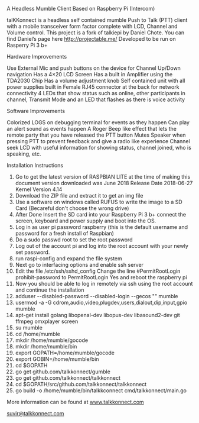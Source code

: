 A Headless Mumble Client Based on Raspberry Pi (Intercom)

talKKonnect is a headless self contained mumble Push to Talk (PTT) client with a mobile transceiver form factor complete with LCD, Channel and Volume control.
This project is a fork of talkiepi by Daniel Chote. You can find Daniel’s page here http://projectable.me/
Developed to be run on Rasperry Pi 3 b+


Hardware Improvements

Use External Mic and push buttons on the device for Channel Up/Down navigation
Has a 4×20 LCD Screen
Has a built in Amplifier using the TDA2030 Chip
Has a volume adjustment knob
Self contained unit with all power supplies built in
Female RJ45 connector at the back for network connectivity
4 LEDs that show status such as online, other participants in channel, Transmit Mode and an LED that flashes as there is voice activity

Software Improvements

Colorized LOGS on debugging terminal for events as they happen
Can play an alert sound as events happen
A Roger Beep like effect that lets the remote party that you have released the PTT button
Mutes Speaker when pressing PTT to prevent feedback and give a radio like experience
Channel seek
LCD with useful information for showing status, channel joined, who is speaking, etc.

Installation Instructions

1. Go to get the latest version of RASPBIAN LITE
at the time of making this document version downloaded was June 2018 Release Date 2018-06-27 Kernel Version 4.14
2. Download the ZIP file and extract it to get an img file
3. Use a software on windows called RUFUS to write the image to a SD Card (Becareful don't choose the wrong drive)
4. After Done Insert the SD card into your Raspberry Pi 3 b+ connect the screen, keyboard and power supply and boot into the OS.
5. Log in as user pi password raspberry (this is the default username and password for a fresh install of Raspbian)
6. Do a sudo passwd root to set the root password 
7. Log out of the account pi and log into the root account with your newly set password.
8. run raspi-config and expand the file system 
9. Next go to interfacing options and enable ssh server
10. Edit the file /etc/ssh/sshd_config Change the line #PermitRootLogin prohibit-password to PermitRootLogin Yes and reboot the raspberry pi
11. Now you should be able to log in remotely via ssh using the root account and continue the installation
12. adduser --disabled-password --disabled-login --gecos "" mumble
13. usermod -a -G cdrom,audio,video,plugdev,users,dialout,dip,input,gpio mumble
14. apt-get install golang libopenal-dev libopus-dev libasound2-dev git ffmpeg omxplayer screen
15. su mumble
16. cd /home/mumble
17. mkdir /home/mumble/gocode
18. mkdir /home/mumble/bin
19. export GOPATH=/home/mumble/gocode
20. export GOBIN=/home/mumble/bin
21. cd $GOPATH
22. go get github.com/talkkonnect/gumble
23. go get github.com/talkkonnect/talkkonnect
24. cd $GOPATH/src/github.com/talkkonnect/talkkonnect
25. go build -o /home/mumble/bin/talkkconnect cmd/talkkonnect/main.go

More information can be found at www.talkkonnect.com

<suvir@talkkonnect.com>
